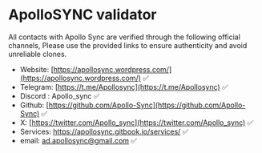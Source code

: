 # ApolloSYNC validator

All contacts with Apollo Sync are verified through the following official channels, 
Please use the provided links to ensure authenticity and avoid unreliable clones.

- Website: [https://apollosync.wordpress.com/](https://apollosync.wordpress.com/) ✅
- Telegram: [https://t.me/Apollosync](https://t.me/Apollosync) ✅
- Discord : Apollo_sync ✅
- Github: [https://github.com/Apollo-Sync](https://github.com/Apollo-Sync) ✅
- X: [https://twitter.com/Apollo_sync](https://twitter.com/Apollo_sync) ✅
- Services: https://apollosync.gitbook.io/services/ ✅
- email: ad.apollosync@gmail.com ✅


